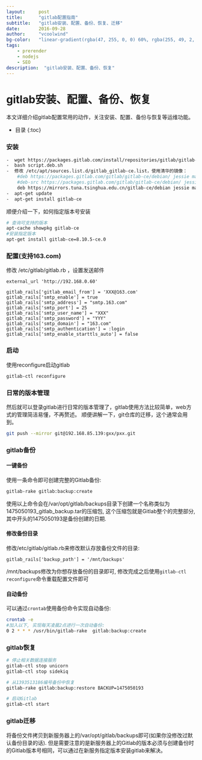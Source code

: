 ```yaml
---
layout:     post
title:      "gitlab配置指南"
subtitle:   "gitlab安装、配置、备份、恢复、迁移"
date:       2016-09-28
author:     "vcoolwind"
bg-color:   "linear-gradient(rgba(47, 255, 0, 0) 60%, rgba(255, 49, 2, 0.34)), linear-gradient(70deg, rgba(53, 187, 20, 0.56) 32%, rgba(222, 100, 117, 0.58))"
tags:
    - prerender
    - nodejs
    - SEO
description:  "gitlab安装、配置、备份、恢复"    
---
```

# gitlab安装、配置、备份、恢复
本文详细介绍gitlab配置常用的动作，关注安装、配置、备份与恢复等运维功能。

* 目录
{:toc}

### 安装
```bash
-  wget https://packages.gitlab.com/install/repositories/gitlab/gitlab-ce/script.deb.sh 
-  bash script.deb.sh
-  修改 /etc/apt/sources.list.d/gitlab_gitlab-ce.list，使用清华的镜像：
	#deb https://packages.gitlab.com/gitlab/gitlab-ce/debian/ jessie main
	#deb-src https://packages.gitlab.com/gitlab/gitlab-ce/debian/ jessie main
	deb https://mirrors.tuna.tsinghua.edu.cn/gitlab-ce/debian jessie main
-  apt-get update 
-  apt-get install gitlab-ce  
```
顺便介绍一下，如何指定版本号安装
```bash
# 查询可支持的版本
apt-cache showpkg gitlab-ce
#安装指定版本  
apt-get install gitlab-ce=8.10.5-ce.0
```

### 配置(支持163.com)
修改 /etc/gitlab/gitlab.rb ，设置发送邮件
```
external_url 'http://192.168.0.60'

gitlab_rails['gitlab_email_from'] = 'XXX@163.com'
gitlab_rails['smtp_enable'] = true
gitlab_rails['smtp_address'] = "smtp.163.com"
gitlab_rails['smtp_port'] = 25
gitlab_rails['smtp_user_name'] = "XXX"
gitlab_rails['smtp_password'] = "YYY"
gitlab_rails['smtp_domain'] = "163.com"
gitlab_rails['smtp_authentication'] = :login
gitlab_rails['smtp_enable_starttls_auto'] = false
```

### 启动
使用reconfigure启动gitlab
```bash
gitlab-ctl reconfigure
```

### 日常的版本管理
然后就可以登录gitlab进行日常的版本管理了，gitlab使用方法比较简单，web方式的管理简洁易懂，不再赘述。
顺便讲解一下，git仓库的迁移，这个通常会用到。
```bash
git push --mirror git@192.168.85.139:gxx/pxx.git
```

### gitlab备份
#### 一键备份
使用一条命令即可创建完整的Gitlab备份:
```bash
gitlab-rake gitlab:backup:create
```
使用以上命令会在/var/opt/gitlab/backups目录下创建一个名称类似为1475050193_gitlab_backup.tar的压缩包, 这个压缩包就是Gitlab整个的完整部分, 其中开头的1475050193是备份创建的日期.

#### 修改备份目录
修改/etc/gitlab/gitlab.rb来修改默认存放备份文件的目录:
```
gitlab_rails['backup_path'] = '/mnt/backups'
```
/mnt/backups修改为你想存放备份的目录即可, 修改完成之后使用`gitlab-ctl reconfigure`命令重载配置文件即可

#### 自动备份
可以通过`crontab`使用备份命令实现自动备份:
```bash
crontab -e
#加入以下, 实现每天凌晨2点进行一次自动备份:
0 2 * * * /usr/bin/gitlab-rake  gitlab:backup:create
```

### gitlab恢复
```bash
# 停止相关数据连接服务
gitlab-ctl stop unicorn
gitlab-ctl stop sidekiq

# 从1393513186编号备份中恢复
gitlab-rake gitlab:backup:restore BACKUP=1475050193

# 启动Gitlab
gitlab-ctl start
```

### gitlab迁移
将备份文件拷贝到新服务器上的/var/opt/gitlab/backups即可(如果你没修改过默认备份目录的话). 但是需要注意的是新服务器上的Gitlab的版本必须与创建备份时的Gitlab版本号相同，可以通过在新服务指定版本安装gitlab来解决。







 